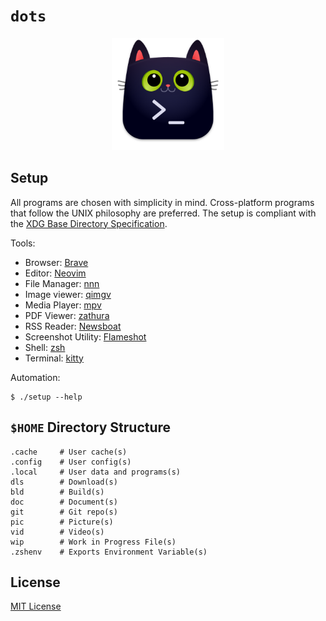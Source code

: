 # `dots`

<p align="center"><img src=".local/share/applications/kitty.png" alt="Logo" width="180" /></p>

## Setup

All programs are chosen with simplicity in mind. Cross-platform programs that follow the UNIX
philosophy are preferred. The setup is compliant with the [XDG Base Directory Specification][xdg].

Tools:

- Browser: [Brave][brave]
- Editor: [Neovim][neovim]
- File Manager: [nnn][nnn]
- Image viewer: [qimgv][qimgv]
- Media Player: [mpv][mpv]
- PDF Viewer: [zathura][zathura]
- RSS Reader: [Newsboat][newsboat]
- Screenshot Utility: [Flameshot][flameshot]
- Shell: [zsh][zsh]
- Terminal: [kitty][kitty]

Automation:

```console
$ ./setup --help
```

## `$HOME` Directory Structure

```console
.cache     # User cache(s)
.config    # User config(s)
.local     # User data and programs(s)
dls        # Download(s)
bld        # Build(s)
doc        # Document(s)
git        # Git repo(s)
pic        # Picture(s)
vid        # Video(s)
wip        # Work in Progress File(s)
.zshenv    # Exports Environment Variable(s)
```

## License

[MIT License](LICENSE)

[xdg]: https://specifications.freedesktop.org/basedir-spec/basedir-spec-latest.html
[brave]: https://github.com/brave/brave-browser
[neovim]: https://github.com/neovim/neovim
[nnn]: https://github.com/jarun/nnn
[qimgv]: https://github.com/easymodo/qimgv
[mpv]: https://github.com/mpv-player/mpv
[zathura]: https://en.wikipedia.org/wiki/Zathura_(document_viewer)
[newsboat]: https://github.com/newsboat/newsboat
[flameshot]: https://github.com/flameshot-org/flameshot
[zsh]: https://github.com/zsh-users/zsh
[kitty]: https://github.com/kovidgoyal/kitty
